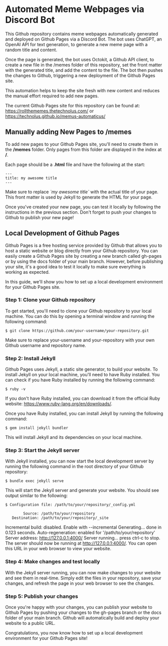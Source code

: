 # Automated Meme Webpages via Discord Bot
This Github repository contains meme webpages automatically generated and deployed on Github Pages via a Discord Bot. The bot uses ChatGPT, an OpenAI API for text generation, to generate a new meme page with a random title and content.

Once the page is generated, the bot uses Octokit, a Github API client, to create a new file in the /memes folder of this repository, set the front matter with the generated title, and add the content to the file. The bot then pushes the changes to Github, triggering a new deployment of the Github Pages site.

This automation helps to keep the site fresh with new content and reduces the manual effort required to add new pages.

The current Github Pages site for this repository can be found at:
https://rollthememes.thetechnolus.com/
         or
https://technolus.github.io/memus-automaticus/


## Manually adding New Pages to /memes
To add new pages to your Github Pages site, you'll need to create them in the **/memes** folder. Only pages from this folder are displayed in the index at **/**.

Each page should be a **.html** file and have the following at the start:

```
---
title: my awesome title
---
```
Make sure to replace *\`my awesome title\`* with the actual title of your page. This front matter is used by Jekyll to generate the HTML for your page.

Once you've created your new page, you can test it locally by following the instructions in the previous section. Don't forget to push your changes to Github to publish your new page!


## Local Development of Github Pages

Github Pages is a free hosting service provided by Github that allows you to host a static website or blog directly from your Github repository. You can easily create a Github Pages site by creating a new branch called gh-pages or by using the docs folder of your main branch. However, before publishing your site, it's a good idea to test it locally to make sure everything is working as expected.

In this guide, we'll show you how to set up a local development environment for your Github Pages site.

### Step 1: Clone your Github repository
To get started, you'll need to clone your Github repository to your local machine. You can do this by opening a terminal window and running the following command:

```
$ git clone https://github.com/your-username/your-repository.git
```
Make sure to replace your-username and your-repository with your own Github username and repository name.

### Step 2: Install Jekyll
Github Pages uses Jekyll, a static site generator, to build your website. To install Jekyll on your local machine, you'll need to have Ruby installed. You can check if you have Ruby installed by running the following command:

```
$ ruby -v
```
If you don't have Ruby installed, you can download it from the official Ruby website: https://www.ruby-lang.org/en/downloads/.

Once you have Ruby installed, you can install Jekyll by running the following command:

```
$ gem install jekyll bundler
```
This will install Jekyll and its dependencies on your local machine.

### Step 3: Start the Jekyll server
With Jekyll installed, you can now start the local development server by running the following command in the root directory of your Github repository:

```
$ bundle exec jekyll serve
```
This will start the Jekyll server and generate your website. You should see output similar to the following:

```
$ Configuration file: /path/to/your/repository/_config.yml
```
            Source: /path/to/your/repository
       Destination: /path/to/your/repository/_site
 Incremental build: disabled. Enable with --incremental
      Generating...
                    done in 0.123 seconds.
 Auto-regeneration: enabled for '/path/to/your/repository'
    Server address: http://127.0.0.1:4000/
  Server running... press ctrl-c to stop.
The server should now be running at http://127.0.0.1:4000/. You can open this URL in your web browser to view your website.

### Step 4: Make changes and test locally
With the Jekyll server running, you can now make changes to your website and see them in real-time. Simply edit the files in your repository, save your changes, and refresh the page in your web browser to see the changes.

### Step 5: Publish your changes
Once you're happy with your changes, you can publish your website to Github Pages by pushing your changes to the gh-pages branch or the docs folder of your main branch. Github will automatically build and deploy your website to a public URL.

Congratulations, you now know how to set up a local development environment for your Github Pages site!
